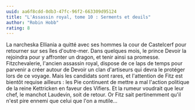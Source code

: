 ```yaml
---
uuid: aa6f8cdd-0db3-47fc-96f2-663309d95124
title: "L'Assassin royal, tome 10 : Serments et deuils"
author: "Robin Hobb"
rating: 8
---
```


La narcheska Elliania a quitté avec ses hommes la cour de Castelcerf pour retourner sur ses îles d'outre-mer. Dans quelques mois, le prince Devoir la rejoindra pour y affronter un dragon, et tenir ainsi sa promesse. Fitzchevalerie, l'ancien assassin royal, dispose de ce laps de temps pour parvenir a créer autour de Devoir un clan d'artiseurs qui devra le protéger lors de ce voyage. Mais les candidats sont rares, et l'attention de Fitz est bientôt requise ailleurs : les Pie continuent de mettre a mal l'action politique de la reine Kettricken en faveur des Vifiers. Et la rumeur voudrait que leur chef, le manchot Laudevin, soit de retour. Or Fitz sait pertinemment qu'il n'est pire ennemi que celui que l'on a mutile…